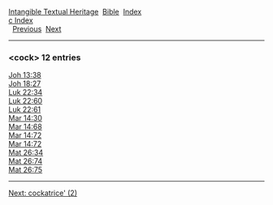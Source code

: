 [Intangible Textual Heritage](../../index)  [Bible](../index) 
[Index](index)   
[c Index](_c_)  
  [Previous](c02279)  [Next](c02281) 

------------------------------------------------------------------------

### &lt;cock&gt; 12 entries

[Joh 13:38](../kjv/joh013.htm#038)  
[Joh 18:27](../kjv/joh018.htm#027)  
[Luk 22:34](../kjv/luk022.htm#034)  
[Luk 22:60](../kjv/luk022.htm#060)  
[Luk 22:61](../kjv/luk022.htm#061)  
[Mar 14:30](../kjv/mar014.htm#030)  
[Mar 14:68](../kjv/mar014.htm#068)  
[Mar 14:72](../kjv/mar014.htm#072)  
[Mar 14:72](../kjv/mar014.htm#072)  
[Mat 26:34](../kjv/mat026.htm#034)  
[Mat 26:74](../kjv/mat026.htm#074)  
[Mat 26:75](../kjv/mat026.htm#075)  

------------------------------------------------------------------------

[Next: cockatrice' (2)](c02281)
